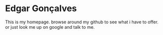 # Edgar Gonçalves #

This is my homepage. browse around my github to see what i have to offer. or just look me up on google and talk to me.

